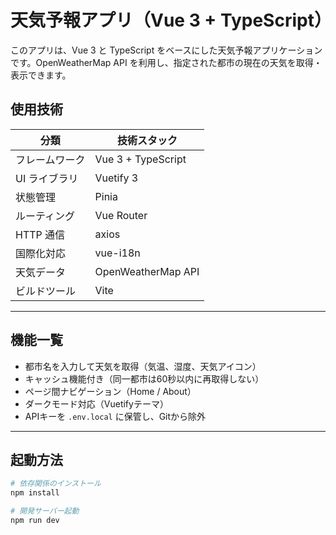# 天気予報アプリ（Vue 3 + TypeScript）

このアプリは、Vue 3 と TypeScript をベースにした天気予報アプリケーションです。OpenWeatherMap API を利用し、指定された都市の現在の天気を取得・表示できます。

## 使用技術

| 分類         | 技術スタック                         |
|--------------|--------------------------------------|
| フレームワーク | Vue 3 + TypeScript                  |
| UI ライブラリ | Vuetify 3                            |
| 状態管理     | Pinia                                |
| ルーティング  | Vue Router                           |
| HTTP 通信     | axios                                |
| 国際化対応   | vue-i18n                             |
| 天気データ   | OpenWeatherMap API                   |
| ビルドツール | Vite                                 |

---

## 機能一覧

- 都市名を入力して天気を取得（気温、湿度、天気アイコン）
- キャッシュ機能付き（同一都市は60秒以内に再取得しない）
- ページ間ナビゲーション（Home / About）
- ダークモード対応（Vuetifyテーマ）
- APIキーを `.env.local` に保管し、Gitから除外

---

## 起動方法

```bash
# 依存関係のインストール
npm install

# 開発サーバー起動
npm run dev
